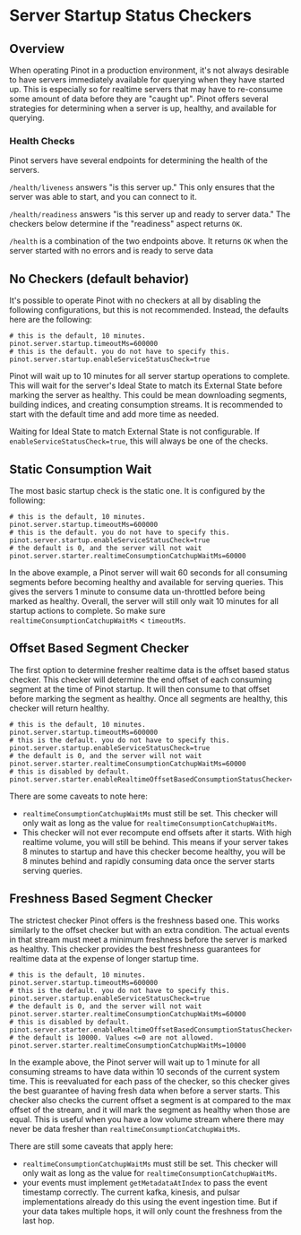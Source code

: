 # Server Startup Status Checkers

## Overview

When operating Pinot in a production environment, it's not always desirable to have servers immediately available for querying when they have started up. This is especially so for realtime servers that may have to re-consume some amount of data before they are "caught up". Pinot offers several strategies for determining when a server is up, healthy, and available for querying.

### Health Checks

Pinot servers have several endpoints for determining the health of the servers.

`/health/liveness` answers "is this server up." This only ensures that the server was able to start, and you can connect to it.

`/health/readiness` answers "is this server up and ready to server data." The checkers below determine if the "readiness" aspect returns `OK`.

`/health` is a combination of the two endpoints above. It returns `OK` when the server started with no errors and is ready to serve data

## No Checkers (default behavior)

It's possible to operate Pinot with no checkers at all by disabling the following configurations, but this is not recommended. Instead, the defaults here are the following:

```
# this is the default, 10 minutes.
pinot.server.startup.timeoutMs=600000
# this is the default. you do not have to specify this.
pinot.server.startup.enableServiceStatusCheck=true
```

Pinot will wait up to 10 minutes for all server startup operations to complete. This will wait for the server's Ideal State to match its External State before marking the server as healthy. This could be mean downloading segments, building indices, and creating consumption streams. It is recommended to start with the default time and add more time as needed.

Waiting for Ideal State to match External State is not configurable. If `enableServiceStatusCheck=true`, this will always be one of the checks.

## Static Consumption Wait

The most basic startup check is the static one. It is configured by the following:

```
# this is the default, 10 minutes.
pinot.server.startup.timeoutMs=600000
# this is the default. you do not have to specify this.
pinot.server.startup.enableServiceStatusCheck=true
# the default is 0, and the server will not wait
pinot.server.starter.realtimeConsumptionCatchupWaitMs=60000
```

In the above example, a Pinot server will wait 60 seconds for all consuming segments before becoming healthy and available for serving queries. This gives the servers 1 minute to consume data un-throttled before being marked as healthy. Overall, the server will still only wait 10 minutes for all startup actions to complete. So make sure `realtimeConsumptionCatchupWaitMs` < `timeoutMs`.

## Offset Based Segment Checker

The first option to determine fresher realtime data is the offset based status checker. This checker will determine the end offset of each consuming segment at the time of Pinot startup. It will then consume to that offset before marking the segment as healthy. Once all segments are healthy, this checker will return healthy.

```
# this is the default, 10 minutes.
pinot.server.startup.timeoutMs=600000
# this is the default. you do not have to specify this.
pinot.server.startup.enableServiceStatusCheck=true
# the default is 0, and the server will not wait
pinot.server.starter.realtimeConsumptionCatchupWaitMs=60000
# this is disabled by default.
pinot.server.starter.enableRealtimeOffsetBasedConsumptionStatusChecker=true
```

There are some caveats to note here:

* `realtimeConsumptionCatchupWaitMs` must still be set. This checker will only wait as long as the value for `realtimeConsumptionCatchupWaitMs`.
* This checker will not ever recompute end offsets after it starts. With high realtime volume, you will still be behind. This means if your server takes 8 minutes to startup and have this checker become healthy, you will be 8 minutes behind and rapidly consuming data once the server starts serving queries.

## Freshness Based Segment Checker&#x20;

The strictest checker Pinot offers is the freshness based one. This works similarly to the offset checker but with an extra condition. The actual events in that stream must meet a minimum freshness before the server is marked as healthy. This checker provides the best freshness guarantees for realtime data at the expense of longer startup time.

```
# this is the default, 10 minutes.
pinot.server.startup.timeoutMs=600000
# this is the default. you do not have to specify this.
pinot.server.startup.enableServiceStatusCheck=true
# the default is 0, and the server will not wait
pinot.server.starter.realtimeConsumptionCatchupWaitMs=60000
# this is disabled by default.
pinot.server.starter.enableRealtimeOffsetBasedConsumptionStatusChecker=true
# the default is 10000. Values <=0 are not allowed.
pinot.server.starter.realtimeConsumptionCatchupWaitMs=10000
```

In the example above, the Pinot server will wait up to 1 minute for all consuming streams to have data within 10 seconds of the current system time. This is reevaluated for each pass of the checker, so this checker gives the best guarantee of having fresh data when before a server starts. This checker also checks the current offset a segment is at compared to the max offset of the stream, and it will mark the segment as healthy when those are equal. This is useful when you have a low volume stream where there may never be data fresher than `realtimeConsumptionCatchupWaitMs`.

There are still some caveats that apply here:

* `realtimeConsumptionCatchupWaitMs` must still be set. This checker will only wait as long as the value for `realtimeConsumptionCatchupWaitMs`.
* your events must implement `getMetadataAtIndex` to pass the event timestamp correctly. The current kafka, kinesis, and pulsar implementations already do this using the event ingestion time. But if your data takes multiple hops, it will only count the freshness from the last hop.
